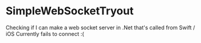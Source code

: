 # SimpleWebSocketTryout
Checking if I can make a web socket server in .Net that's called from Swift / iOS
Currently fails to connect :(
